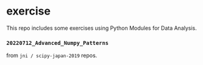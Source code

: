 # exercise
This repo includes some exercises using Python Modules for Data Analysis.

### `20220712_Advanced_Numpy_Patterns`
from `jni / scipy-japan-2019` repos.
